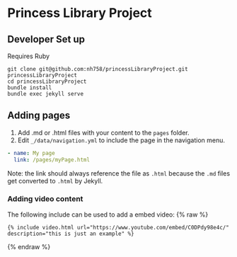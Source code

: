 # Princess Library Project

## Developer Set up
Requires Ruby
```
git clone git@github.com:nh758/princessLibraryProject.git princessLibraryProject
cd princessLibraryProject
bundle install
bundle exec jekyll serve
```

## Adding pages
1. Add .md or .html files with your content to the `pages` folder.
1. Edit `_/data/navigation.yml` to include the page in the navigation menu.

  ``` yml
  - name: My page
    link: /pages/myPage.html
```
Note: the link should always reference the file as `.html` because the `.md` files get converted to `.html` by Jekyll.

### Adding video content
The following include can be used to add a embed video:
{% raw %}
```
{% include video.html url="https://www.youtube.com/embed/C0DPdy98e4c/" description="this is just an example" %}
```
{% endraw %}
